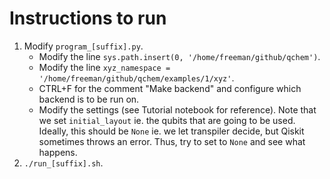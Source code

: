 # Instructions to run

1. Modify `program_[suffix].py`. 
    - Modify the line `sys.path.insert(0, '/home/freeman/github/qchem')`.
    - Modify the line `xyz_namespace = '/home/freeman/github/qchem/examples/1/xyz'`.
    - CTRL+F for the comment "Make backend" and configure which backend is to be run on.
    - Modify the settings (see Tutorial notebook for reference).
    Note that we set `initial_layout` ie. the qubits that are going to be used. 
    Ideally, this should be `None` ie. we let transpiler decide, but Qiskit sometimes throws an error.
    Thus, try to set to `None` and see what happens.
2. `./run_[suffix].sh`.
